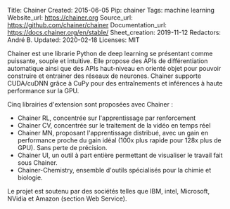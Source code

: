 Title: Chainer
Created: 2015-06-05
Pip: chainer
Tags: machine learning
Website_url: https://chainer.org
Source_url: https://github.com/chainer/chainer
Documentation_url: https://docs.chainer.org/en/stable/
Sheet_creation: 2019-11-12
Redactors: André B.
Updated: 2020-02-18
Licenses: MIT




Chainer est une librarie Python de deep learning se présentant comme puissante, souple et intuitive. Elle propose des APIs de différentiation automatique ainsi que des APIs haut-niveau en orienté objet pour pouvoir construire et entrainer des réseaux de neurones. Chainer supporte CUDA/cuDNN grâce à CuPy pour des entraînements et inférences à haute performance sur la GPU.

Cinq librairies d'extension sont proposées avec Chainer :

* Chainer RL, concentrée sur l'apprentissage par renforcement
* Chainer CV, concentrée sur le traitement de la vidéo en temps réel
* Chainer MN, proposant l'apprentissage distribué, avec un gain en performance proche du gain idéal (100x plus rapide pour 128x plus de GPU). Sans perte de précision.
* Chainer UI, un outil à part entière permettant de visualiser le travail fait sous Chainer.
* Chainer-Chemistry, ensemble d'outils spécialisés pour la chimie et biologie.

Le projet est soutenu par des sociétés telles que IBM, intel, Microsoft, NVidia et Amazon (section Web Service).
